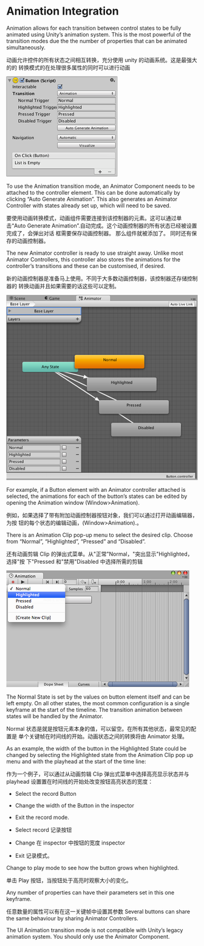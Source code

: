 # Animation Integration

Animation allows for each transition between control states to be fully animated using Unity’s animation system. This is the most powerful of the transition modes due the the number of properties that can be animated simultaneously.

动画允许控件的所有状态之间相互转换，充分使用 unity 的动画系统。这是最强大的的 转换模式的在处理很多属性的同时可以进行动画

![](Main/GUI_ButtonInspectorAnimation.png)

To use the Animation transition mode, an Animator Component needs to be attached to the controller element. This can be done automatically by clicking “Auto Generate Animation”. This also generates an Animator Controller with states already set up, which will need to be saved.

要使用动画转换模式，动画组件需要连接到该控制器的元素。这可以通过单击“Auto Generate Animation”.自动完成。这个动画控制器的所有状态已经被设置完成了，会弹出对话 框需要保存动画控制器。  那么组件就被添加了。  同时还有保存的动画控制器。 

The new Animator controller is ready to use straight away. Unlike most Animator Controllers, this controller also stores the animations for the controller’s transitions and these can be customised, if desired.

新的动画控制器是准备马上使用。不同于大多数动画控制器，该控制器还存储控制器的 转换动画并且如果需要的话这些可以定制。 

![](Main/GUI_ButtonAnimator.png)

For example, if a Button element with an Animator controller attached is selected, the animations for each of the button’s states can be edited by opening the Animation window (Window>Animation).

例如，如果选择了带有附加动画控制器按钮对象，我们可以通过打开动画编辑器，为按 钮的每个状态的编辑动画，(Window>Animation).。 

There is an Animation Clip pop-up menu to select the desired clip. Choose from “Normal”, “Highlighted”, “Pressed” and “Disabled”.

还有动画剪辑 Clip 的弹出式菜单。从"正常"Normal，"突出显示"Highlighted，选择"按 下"Pressed 和"禁用"Disabled 中选择所需的剪辑

![](Main/GUI_ButtonAnimationWindow.png)

The Normal State is set by the values on button element itself and can be left empty. On all other states, the most common configuration is a single keyframe at the start of the timeline. The transition animation between states will be handled by the Animator.

Normal 状态是就是按钮元素本身的值，可以留空。在所有其他状态，最常见的配置是 单个关键帧在时间线的开始。动画状态之间的转换将由 Animator 处理。 

As an example, the width of the button in the Highlighted State could be changed by selecting the Highlighted state from the Animation Clip pop up menu and with the playhead at the start of the time line:

作为一个例子，可以通过从动画剪辑 Clip 弹出式菜单中选择高亮显示状态并与 playhead 设置置在时间线的开始处改变按钮高亮状态的宽度： 

* Select the record Button
* Change the width of the Button in the inspector
* Exit the record mode.

* Select record 记录按钮 
* Change 在 inspector 中按钮的宽度 inspector 
* Exit 记录模式。

Change to play mode to see how the button grows when highlighted.

单击 Play 按钮，当按钮处于高亮时观察大小的变化。 

Any number of properties can have their parameters set in this one keyframe.

任意数量的属性可以有在这一关键帧中设置其参数
Several buttons can share the same behaviour by sharing Animator Controllers.

The UI Animation transition mode is not compatible with Unity’s legacy animation system. You should only use the Animator Component.